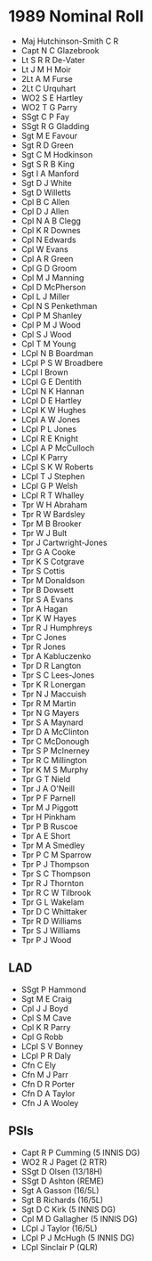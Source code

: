 # 1989 Nominal Roll

* Maj Hutchinson-Smith C R
* Capt N C Glazebrook
* Lt S R R De-Vater
* Lt J M H Moir
* 2Lt A M Furse
* 2Lt C Urquhart
* WO2 S E Hartley
* WO2 T G Parry
* SSgt C P Fay
* SSgt R G Gladding
* Sgt M E Favour
* Sgt R D Green
* Sgt C M Hodkinson
* Sgt S R B King
* Sgt I A Manford
* Sgt D J White
* Sgt D Willetts
* Cpl B C Allen
* Cpl D J Allen
* Cpl N A B Clegg
* Cpl K R Downes
* Cpl N Edwards
* Cpl W Evans
* Cpl A R Green
* Cpl G D Groom
* Cpl M J Manning
* Cpl D McPherson
* Cpl L J Miller
* Cpl N S Penkethman
* Cpl P M Shanley
* Cpl P M J Wood
* Cpl S J Wood
* Cpl T M Young
* LCpl N B Boardman
* LCpl P S W Broadbere
* LCpl I Brown
* LCpl G E Dentith
* LCpl N K Hannan
* LCpl D E Hartley
* LCpl K W Hughes
* LCpl A W Jones
* LCpl P L Jones
* LCpl R E Knight
* LCpl A P McCulloch
* LCpl K Parry
* LCpl S K W Roberts
* LCpl T J Stephen
* LCpl G P Welsh
* LCpl R T Whalley
* Tpr W H Abraham
* Tpr R W Bardsley
* Tpr M B Brooker
* Tpr W J Bult
* Tpr J Cartwright-Jones
* Tpr G A Cooke
* Tpr K S Cotgrave
* Tpr S Cottis
* Tpr M Donaldson
* Tpr B Dowsett
* Tpr S A Evans
* Tpr A Hagan
* Tpr K W Hayes
* Tpr R J Humphreys
* Tpr C Jones
* Tpr R Jones
* Tpr A Kabluczenko
* Tpr D R Langton
* Tpr S C Lees-Jones
* Tpr K R Lonergan
* Tpr N J Maccuish
* Tpr R M Martin
* Tpr N G Mayers
* Tpr S A Maynard
* Tpr D A McClinton
* Tpr C McDonough
* Tpr S P McInerney
* Tpr R C Millington
* Tpr K M S Murphy
* Tpr G T Nield
* Tpr J A O'Neill
* Tpr P F Parnell
* Tpr M J Piggott
* Tpr H Pinkham
* Tpr P B Ruscoe
* Tpr A E Short
* Tpr M A Smedley
* Tpr P C M Sparrow
* Tpr P J Thompson
* Tpr S C Thompson
* Tpr R J Thornton
* Tpr R C W Tilbrook
* Tpr G L Wakelam
* Tpr D C Whittaker
* Tpr R D Williams
* Tpr S J Williams
* Tpr P J Wood

## LAD

* SSgt P Hammond
* Sgt M E Craig
* Cpl J J Boyd
* Cpl S M Cave
* Cpl K R Parry
* Cpl G Robb
* LCpl S V Bonney
* LCpl P R Daly
* Cfn C Ely
* Cfn M J Parr
* Cfn D R Porter
* Cfn D A Taylor
* Cfn J A Wooley

## PSIs

* Capt R P Cumming (5 INNIS DG)
* WO2 R J Paget (2 RTR)
* SSgt D Olsen (13/18H)
* SSgt D Ashton (REME)
* Sgt A Gasson (16/5L)
* Sgt B Richards (16/5L)
* Sgt D C Kirk (5 INNIS DG)
* Cpl M D Gallagher (5 INNIS DG)
* LCpl J Taylor (16/5L)
* LCpl P J McHugh (5 INNIS DG)
* LCpl Sinclair P (QLR)
